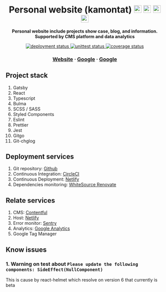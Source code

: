 <!-- Title section -->
<h1 align="center">
  Personal website (kamontat)

  <img src="https://simpleicons.org/icons/gatsby.svg" width="24px">
  <img src="https://simpleicons.org/icons/typescript.svg" width="24px">
  <img src="https://simpleicons.org/icons/bulma.svg" width="24px">
  <img src="https://simpleicons.org/icons/jest.svg" width="24px">
</h1>

<!-- Description section -->
<p align="center">
  <strong>Personal website include projects show case, blog, and information. Supported by CMS platform and data analytics</strong>
</p>

<!-- CI/CD section -->
<p align="center">

  <a href="https://app.netlify.com/sites/kamontat/deploys">
    <img src="https://img.shields.io/netlify/1a3194ab-0c6d-4bae-887f-caf7e1be6dea?logo=netlify&style=flat-square" alt="deployment status" />
  </a>

  <a href="https://app.circleci.com/pipelines/github/kamontat/kamontat">
    <img src="https://img.shields.io/circleci/build/github/kamontat/kamontat/master?label=circleci&logo=circleci&style=flat-square" alt="unittest status" />
  </a>

  <a href="https://codecov.io/gh/kamontat/kamontat">
    <img src="https://img.shields.io/codecov/c/github/kamontat/kamontat?logo=codecov&logoColor=white&style=flat-square" alt="coverage status" />
  </a>
</p>

<!-- External section -->
<h3 align="center">
  <a href="https://kamontat.net">Website</a>
  <span> · </span>
  <a href="https://google.com">Google</a>
  <span> · </span>
  <a href="https://google.com">Google</a>
</h3>

## Project stack

1. Gatsby
2. React
3. Typescript
4. Bulma
5. SCSS / SASS
6. Styled Components
7. Eslint
8. Prettier
9. Jest
10. Gitgo
11. Git-chglog

## Deployment services

1. Git repository: [Github](https://github.com/kamontat/kamontat)
2. Continuous Integration: [CircleCI](https://app.circleci.com/pipelines/github/kamontat/kamontat)
3. Continuous Deployment: [Netlify](https://app.netlify.com/sites/kamontat/overview)
4. Dependencies monitoring: [WhiteSource Renovate](https://renovate.whitesourcesoftware.com/)

## Relate services

1. CMS: [Contentful](https://www.contentful.com/)
2. Host: [Netlify](https://www.netlify.com/)
3. Error monitor: [Sentry](https://sentry.io/)
4. Analytics: [Google Analytics](https://analytics.google.com/)
5. Google Tag Manager

## Know issues

### 1. Warning on test about `Please update the following components: SideEffect(NullComponent)`

This is cause by react-helmet which resolve on version 6 that currently is beta
